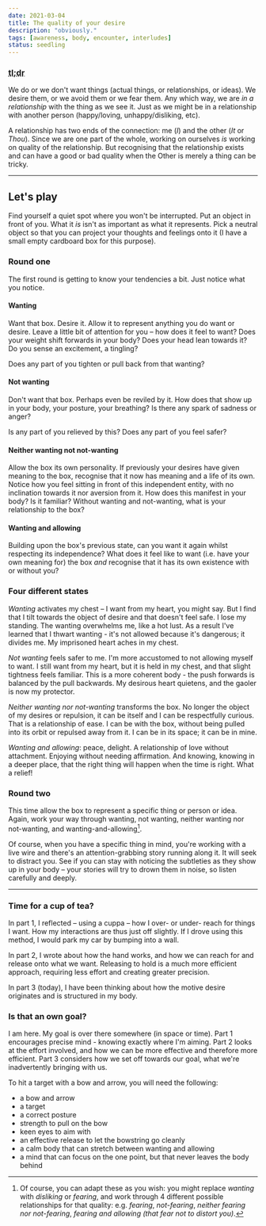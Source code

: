 ```yaml
---
date: 2021-03-04
title: The quality of your desire
description: "obviously."
tags: [awareness, body, encounter, interludes]
status: seedling
---
```


### <abbr title="Too long; didn't read">tl;dr</abbr>

We do or we don't want things (actual things, or relationships, or ideas). We desire them, or we avoid them or we fear them. Any which way, we are _in a relationship_ with the thing as we see it. Just as we might be in a relationship with another person (happy/loving, unhappy/disliking, etc).

A relationship has two ends of the connection: me (_I_) and the other (_It_ or _Thou_). Since we are one part of the whole, working on ourselves _is_ working on quality of the relationship. But recognising that the relationship exists and can have a good or bad quality when the Other is merely a thing can be tricky.

---

## Let's play

Find yourself a quiet spot where you won't be interrupted. Put an object in front of you. What it _is_ isn't as important as what it represents. Pick a neutral object so that you can project your thoughts and feelings onto it (I have a small empty cardboard box for this purpose).

### Round one

The first round is getting to know your tendencies a bit. Just notice what you notice.

#### Wanting

Want that box. Desire it. Allow it to represent anything you do want or desire. Leave a little bit of attention for you – how does it feel to want? Does your weight shift forwards in your body? Does your head lean towards it? Do you sense an excitement, a tingling?

Does any part of you tighten or pull back from that wanting?

#### Not wanting

Don't want that box. Perhaps even be reviled by it. How does that show up in your body, your posture, your breathing? Is there any spark of sadness or anger?

Is any part of you relieved by this? Does any part of you feel safer?

#### Neither wanting not not-wanting

Allow the box its own personality. If previously your desires have given meaning to the box, recognise that it now has meaning and a life of its own. Notice how you feel sitting in front of this independent entity, with no inclination towards it nor aversion from it. How does this manifest in your body? Is it familiar? Without wanting and not-wanting, what is your relationship to the box?

#### Wanting and allowing

Building upon the box's previous state, can you want it again whilst respecting its independence? What does it feel like to want (i.e. have your own meaning for) the box _and_ recognise that it has its own existence with or without you?

### Four different states

_Wanting_ activates my chest – I want from my heart, you might say. But I find that I tilt towards the object of desire and that doesn't feel safe. I lose my standing. The wanting overwhelms me, like a hot lust. As a result I've learned that I thwart wanting - it's not allowed because it's dangerous; it divides me. My imprisoned heart aches in my chest.

_Not wanting_ feels safer to me. I'm more accustomed to not allowing myself to want. I still want from my heart, but it is held in my chest, and that slight tightness feels familiar. This is a more coherent body - the push forwards is balanced by the pull backwards. My desirous heart quietens, and the gaoler is now my protector.

_Neither wanting nor not-wanting_ transforms the box. No longer the object of my desires or repulsion, it can be itself and I can be respectfully curious. That is a relationship of ease. I can be with the box, without being pulled into its orbit or repulsed away from it. I can be in its space; it can be in mine.

_Wanting and allowing_: peace, delight. A relationship of love without attachment. Enjoying without needing affirmation. And knowing, knowing in a deeper place, that the right thing will happen when the time is right. What a relief!

### Round two

This time allow the box to represent a specific thing or person or idea. Again, work your way through wanting, not wanting, neither wanting nor not-wanting, and wanting-and-allowing[^fn-4states].

[^fn-4states]: Of course, you can adapt these as you wish: you might replace _wanting_ with _disliking_ or _fearing_, and work through 4 different possible relationships for that quality: e.g. _fearing_, _not-fearing_, _neither fearing nor not-fearing_, _fearing and allowing (that fear not to distort you)_.

Of course, when you have a specific thing in mind, you're working with a live wire and there's an attention-grabbing story running along it. It will seek to distract you. See if you can stay with noticing the subtleties as they show up in your body – your stories will try to drown them in noise, so listen carefully and deeply.

---

### Time for a cup of tea?

In part 1, I reflected – using a cuppa – how I over- or under- reach for things I want. How my interactions are thus just off slightly. If I drove using this method, I would park my car by bumping into a wall.

In part 2, I wrote about how the hand works, and how we can reach for and release onto what we want. Releasing to hold is a much more efficient approach, requiring less effort and creating greater precision.

In part 3 (today), I have been thinking about how the motive desire originates and is structured in my body.

### Is that an own goal?

I am here. My goal is over there somewhere (in space or time). Part 1 encourages precise mind - knowing exactly where I'm aiming. Part 2 looks at the effort involved, and how we can be more effective and therefore more efficient. Part 3 considers how we set off towards our goal, what we're inadvertently bringing with us.

To hit a target with a bow and arrow, you will need the following:

- a bow and arrow
- a target
- a correct posture
- strength to pull on the bow
- keen eyes to aim with
- an effective release to let the bowstring go cleanly
- a calm body that can stretch between wanting and allowing
- a mind that can focus on the one point, but that never leaves the body behind
